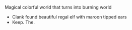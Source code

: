 Magical colorful world that turns into burning world
- Clank found beautiful regal elf with maroon tipped ears
- Keep. The. 